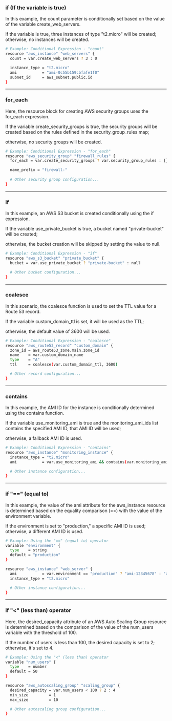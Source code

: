 


### if (If the variable is true)

In this example, the count parameter is conditionally set based on the value of the variable create_web_servers.

If the variable is true, three instances of type "t2.micro" will be created; otherwise, no instances will be created.

```bash
# Example: Conditional Expression - "count"
resource "aws_instance" "web_servers" {
  count = var.create_web_servers ? 3 : 0

  instance_type = "t2.micro"
  ami           = "ami-0c55b159cbfafe1f0"
  subnet_id     = aws_subnet.public.id
}
```



__________________________________________________________________________________________



### for_each

Here, the resource block for creating AWS security groups uses the for_each expression.

If the variable create_security_groups is true, the security groups will be created based on the rules defined in the security_group_rules map;

otherwise, no security groups will be created.

```bash
# Example: Conditional Expression - "for_each"
resource "aws_security_group" "firewall_rules" {
  for_each = var.create_security_groups ? var.security_group_rules : {}

  name_prefix = "firewall-"
  
  # Other security group configuration...
}
```



__________________________________________________________________________________________



### if

In this example, an AWS S3 bucket is created conditionally using the if expression.

If the variable use_private_bucket is true, a bucket named "private-bucket" will be created;

otherwise, the bucket creation will be skipped by setting the value to null.

```bash
# Example: Conditional Expression - "if"
resource "aws_s3_bucket" "private_bucket" {
  bucket = var.use_private_bucket ? "private-bucket" : null

  # Other bucket configuration...
}
```



__________________________________________________________________________________________




### coalesce

In this scenario, the coalesce function is used to set the TTL value for a Route 53 record.

If the variable custom_domain_ttl is set, it will be used as the TTL;

otherwise, the default value of 3600 will be used.

```bash
# Example: Conditional Expression - "coalesce"
resource "aws_route53_record" "custom_domain" {
  zone_id = aws_route53_zone.main.zone_id
  name    = var.custom_domain_name
  type    = "A"
  ttl     = coalesce(var.custom_domain_ttl, 3600)

  # Other record configuration...
}
```



__________________________________________________________________________________________



### contains

In this example, the AMI ID for the instance is conditionally determined using the contains function.

If the variable use_monitoring_ami is true and the monitoring_ami_ids list contains the specified AMI ID, that AMI ID will be used;

otherwise, a fallback AMI ID is used.

```bash
# Example: Conditional Expression - "contains"
resource "aws_instance" "monitoring_instance" {
  instance_type = "t2.micro"
  ami           = var.use_monitoring_ami && contains(var.monitoring_ami_ids, "ami-12345678") ? "ami-12345678" : "ami-87654321"

  # Other instance configuration...
}
```



__________________________________________________________________________________________


### if "==" (equal to)

In this example, the value of the ami attribute for the aws_instance resource is determined based on the equality comparison (==) with the value of the environment variable.

If the environment is set to "production," a specific AMI ID is used; otherwise, a different AMI ID is used.

```bash
# Example: Using the "==" (equal to) operator
variable "environment" {
  type    = string
  default = "production"
}

resource "aws_instance" "web_server" {
  ami           = var.environment == "production" ? "ami-12345678" : "ami-87654321"
  instance_type = "t2.micro"

  # Other instance configuration...
}
```



__________________________________________________________________________________________


### if "<" (less than) operator

Here, the desired_capacity attribute of an AWS Auto Scaling Group resource is determined based on the comparison of the value of the num_users variable with the threshold of 100.

If the number of users is less than 100, the desired capacity is set to 2; otherwise, it's set to 4.

```bash
# Example: Using the "<" (less than) operator
variable "num_users" {
  type    = number
  default = 50
}

resource "aws_autoscaling_group" "scaling_group" {
  desired_capacity = var.num_users < 100 ? 2 : 4
  min_size         = 1
  max_size         = 10

  # Other autoscaling group configuration...
}
```


